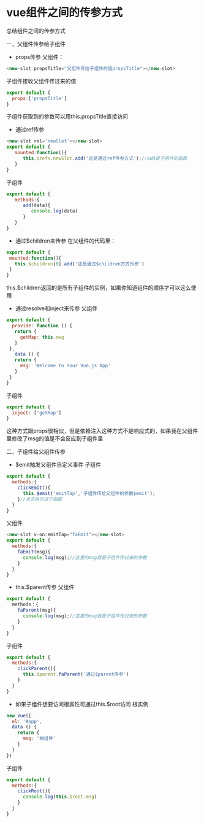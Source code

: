 # vue组件之间的传参方式
总结组件之间的传参方式

一，父组件传参给子组件
 * props传参
父组件：
```javascript
<new-slot propsTitle="父组件传给子组件的值propsTitle"></new-slot>
```
子组件接收父组件传过来的值
```javascript
export default {
  props:['propsTitle']
}
```
子组件获取到的参数可以用this.propsTitle直接访问

* 通过ref传参
```javascript     
<new-slot rel='newSlot'></new-slot>
export default {
   mounted:function(){
      this.$refs.newSlot.add('这是通过ref传参方式');//add是子组件的函数
   }
}
```
子组件
```javascript
export default {
   methods:{
      add(data){
         console.log(data)
      }
   }
}
```
 * 通过$children来传参
 在父组件的代码里：
 ```javascript
 export default {
  mounted:function(){
    this.$children[0].add('这是通过$children方式传参')
  }
 }
 ```
 this.$children返回的是所有子组件的实例，如果你知道组件的顺序才可以这么使用
 * 通过resolve和inject来传参
  父组件
 ```javascript
 export default {
   provide: function () {
    return {
      getMap: this.msg
    }
  },
    data () {
    return {
      msg: 'Welcome to Your Vue.js App'
    }
  }
 }
 ```
  子组件
  ```javascript
  export default {
    inject: ['getMap']
  }
  ```
  这种方式跟props很相似，但是依赖注入这种方式不是响应式的，如果我在父组件里修改了msg的值是不会反应到子组件里
 
 二，子组件给父组件传参
  * $emit触发父组件自定义事件
  子组件
  ```javascript
  export default {
    methods:{
      clickEmit(){
        this.$emit('emitTap','子组件传给父组件的参数$emit');
      }//点击执行这个函数
    }
  }
  ```
  父组件
  ```javascript
  <new-slot v-on:emitTap="faEmit"></new-slot>
  export default {
    methods:{
      faEmit(msg){
        console.log(msg);//这里的msg就是子组件传过来的参数
      }
    }
  }
  ```
  * this.$parent传参
父组件
```javascript
export default {
  methods：{
    faParent(msg){
      console.log(msg);//这里的msg就是子组件传过来的参数
    }
  }
}
```
子组件
```javascript
export default {
  methods:{
    clickParent(){
      this.$parent.faParent('通过$parent传参')
    }
  }
}
```
* 如果子组件想要访问根属性可通过this.$root访问
根实例
```javascript
new Vue({
  el: '#app',
  data () {
    return {
      msg: '根组件'
    }
  }
})
```
子组件
```javascript
export default {
  methods:{
    clickRoot(){
      console.log(this.$root.msg)
    }
  }
}
```
 


